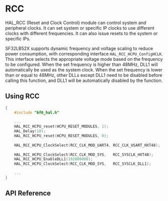 # RCC

HAL_RCC (Reset and Clock Control) module can control system and peripheral clocks. It can set system or specific IP clocks to use different clocks with different frequencies. It can also issue resets to the system or specific IPs.

SF32LB52X supports dynamic frequency and voltage scaling to reduce power consumption, with corresponding interface `HAL_RCC_HCPU_ConfigHCLK`. This interface selects the appropriate voltage mode based on the frequency to be configured. When the set frequency is higher than 48MHz, DLL1 will automatically be used as the system clock. When the set frequency is lower than or equal to 48MHz, other DLLs except DLL1 need to be disabled before calling this function, and DLL1 will be automatically disabled by the function.

## Using RCC

```c
{
    #include "bf0_hal.h"
    
    ...
    HAL_RCC_HCPU_reset(HCPU_RESET_MODULES, 1);                          // Reset HCPU on-chip peripherals
    HAL_Delay(10);
    HAL_RCC_HCPU_reset(HCPU_RESET_MODULES, 0);
    
    HAL_RCC_HCPU_ClockSelect(RCC_CLK_MOD_UART4, RCC_CLK_USART_HXT48);   // Switch UART4 to use 48M external Crystal.
    
    HAL_RCC_HCPU_ClockSelect(RCC_CLK_MOD_SYS,   RCC_SYSCLK_HXT48);	    // Switch system to use 48M external Crystal.
    HAL_RCC_HCPU_EnableDLL1(192000000);                                 // Enable DLL1 to use 192MHz
    HAL_RCC_HCPU_ClockSelect(RCC_CLK_MOD_SYS,   RCC_SYSCLK_DLL1);       // Switch system clock to DLL1

    ...
}    
```

## API Reference
[](../api/hal/rcc.md)
